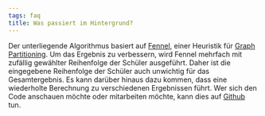```yaml
---
tags: faq
title: Was passiert im Hintergrund?
---
```


Der unterliegende Algorithmus basiert auf
<a href="https://dl.acm.org/doi/abs/10.1145/2556195.2556213" rel="noopener" target="_blank">Fennel</a >, einer Heuristik für
<a href="https://en.wikipedia.org/wiki/Graph_partition" rel="noopener" target="_blank">Graph Partitioning</a >. Um das Ergebnis zu verbessern, wird Fennel mehrfach mit zufällig gewählter Reihenfolge der Schüler ausgeführt. Daher ist die eingegebene Reihenfolge der Schüler auch unwichtig für das Gesamtergebnis. Es kann darüber hinaus dazu kommen, dass eine wiederholte Berechnung zu verschiedenen Ergebnissen führt. Wer sich den Code anschauen möchte oder mitarbeiten möchte, kann dies auf
<a href="https://github.com/klaemo/dividi" target="_blank" rel="noopener">Github</a >
tun.
